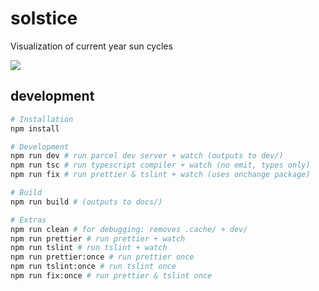 # solstice

Visualization of current year sun cycles

[![](https://i.imgur.com/aOlFbnZ.png)](https://alexburner.github.io/solstice/)

## development

```sh
# Installation
npm install

# Development
npm run dev # run parcel dev server + watch (outputs to dev/)
npm run tsc # run typescript compiler + watch (no emit, types only)
npm run fix # run prettier & tslint + watch (uses onchange package)

# Build
npm run build # (outputs to docs/)

# Extras
npm run clean # for debugging: removes .cache/ + dev/
npm run prettier # run prettier + watch
npm run tslint # run tslint + watch
npm run prettier:once # run prettier once
npm run tslint:once # run tslint once
npm run fix:once # run prettier & tslint once
```
